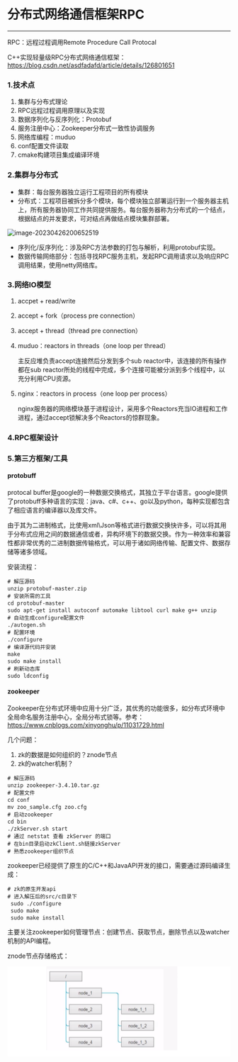 # 分布式网络通信框架RPC

---

RPC：远程过程调用Remote Procedure Call Protocal

C++实现轻量级RPC分布式网络通信框架：https://blog.csdn.net/asdfadafd/article/details/126801651

### 1.技术点

1. 集群与分布式理论
2. RPC远程过程调用原理以及实现
3. 数据序列化与反序列化：Protobuf
4. 服务注册中心：Zookeeper分布式一致性协调服务
5. 网络库编程：muduo
6. conf配置文件读取
7. cmake构建项目集成编译环境

### 2.集群与分布式

- 集群：每台服务器独立运行工程项目的所有模块
- 分布式：工程项目被拆分多个模块，每个模块独立部署运行到一个服务器主机上，所有服务器协同工作共同提供服务。每台服务器称为分布式的一个结点，根据结点的并发要求，可对结点再做结点模块集群部署。

![image-20230426200652519](https://s2.loli.net/2023/04/26/BIKyRpa53wmOfsN.png)

- 序列化/反序列化：涉及RPC方法参数的打包与解析，利用protobuf实现。
- 数据传输网络部分：包括寻找RPC服务主机，发起RPC调用请求以及响应RPC调用结果，使用netty网络库。

### 3.网络IO模型

1. accpet + read/write

2. accept + fork（process pre connection）

3. accept + thread（thread pre connection）

4. muduo：reactors in threads（one loop per thread）

   主反应堆负责accept连接然后分发到多个sub reactor中，该连接的所有操作都在sub reactor所处的线程中完成，多个连接可能被分派到多个线程中，以充分利用CPU资源。

5. nginx：reactors in process（one loop per process）

   nginx服务器的网络模块基于进程设计，采用多个Reactors充当IO进程和工作进程，通过accept锁解决多个Reactors的惊群现象。

### 4.RPC框架设计













### 5.第三方框架/工具

#### protobuff

protocal buffer是google的一种数据交换格式，其独立于平台语言。google提供了protobuff多种语言的实现：java、c#、c++、go以及python，每种实现都包含了相应语言的编译器以及库文件。

由于其为二进制格式，比使用xml\Json等格式进行数据交换快许多，可以将其用于分布式应用之间的数据通信或者，异构环境下的数据交换。作为一种效率和兼容性都非常优秀的二进制数据传输格式，可以用于诸如网络传输、配置文件、数据存储等诸多领域。

安装流程：

```shell
# 解压源码
unzip protobuf-master.zip
# 安装所需的工具
cd protobuf-master
sudo apt-get install autoconf automake libtool curl make g++ unzip
# 自动生成configure配置文件
./autogen.sh
# 配置环境
./configure
# 编译源代码并安装
make
sudo make install
# 刷新动态库
sudo ldconfig
```

#### zookeeper

Zookeeper在分布式环境中应用十分广泛，其优秀的功能很多，如分布式环境中全局命名服务注册中心，全局分布式锁等。参考：https://www.cnblogs.com/xinyonghu/p/11031729.html

几个问题：

1. zk的数据是如何组织的？znode节点
2. zk的watcher机制？

```shell
# 解压源码
unzip zookeeper-3.4.10.tar.gz
# 配置文件
cd conf
mv zoo_sample.cfg zoo.cfg
# 启动zookeeper
cd bin
./zkServer.sh start
# 通过 netstat 查看 zkServer 的端口
# 在bin目录启动zkClient.sh链接zkServer
# 熟悉zookeeper组织节点
```

zookeeper已经提供了原生的C/C++和JavaAPI开发的接口，需要通过源码编译生成：

```shell
# zk的原生开发api
# 进入解压后的src/c目录下
 sudo ./configure
 sudo make
 sudo make install
```

主要关注zookeeper如何管理节点：创建节点、获取节点，删除节点以及watcher机制的API编程。

znode节点存储格式：

![image-20250805141050032](assets/image-20250805141050032.png)





































